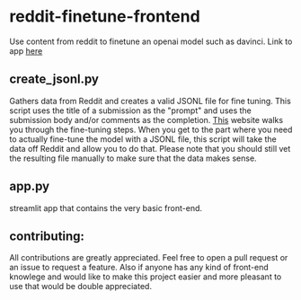 # reddit-finetune-frontend
Use content from reddit to finetune an openai model such as davinci.  Link to app [here](https://fine-tune-reddit.herokuapp.com/)
## create_jsonl.py
Gathers data from Reddit and creates a valid JSONL file for fine tuning.  This script uses the title of a submission as the "prompt" and uses the submission body and/or comments as the completion.  [This](https://platform.openai.com/docs/guides/fine-tuning/) website walks you through the fine-tuning steps.  When you get to the part where you need to actually fine-tune the model with a JSONL file, this script will take the data off Reddit and allow you to do that.  Please note that you should still vet the resulting file manually to make sure that the data makes sense.
## app.py
streamlit app that contains the very basic front-end.
## contributing:
All contributions are greatly appreciated.  Feel free to open a pull request or an issue to request a feature.  Also if anyone has any kind of front-end knowlege and would like to make this project easier and more pleasant to use that would be double appreciated.
